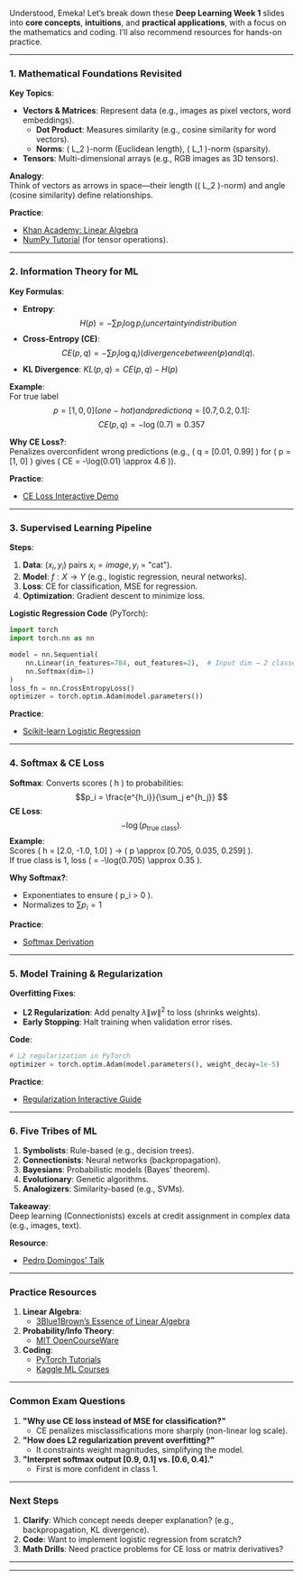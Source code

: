 Understood, Emeka! Let’s break down these **Deep Learning Week 1** slides into **core concepts**, **intuitions**, and **practical applications**, with a focus on the mathematics and coding. I’ll also recommend resources for hands-on practice.

---

### **1. Mathematical Foundations Revisited**  
**Key Topics**:  
- **Vectors & Matrices**: Represent data (e.g., images as pixel vectors, word embeddings).  
  - **Dot Product**: Measures similarity (e.g., cosine similarity for word vectors).  
  - **Norms**: \( L_2 \)-norm (Euclidean length), \( L_1 \)-norm (sparsity).  
- **Tensors**: Multi-dimensional arrays (e.g., RGB images as 3D tensors).  

**Analogy**:  
Think of vectors as arrows in space—their length (\( L_2 \)-norm) and angle (cosine similarity) define relationships.  

**Practice**:  
- [Khan Academy: Linear Algebra](https://www.khanacademy.org/math/linear-algebra)  
- [NumPy Tutorial](https://numpy.org/doc/stable/user/quickstart.html) (for tensor operations).  

---

### **2. Information Theory for ML**  
**Key Formulas**:  
- **Entropy**: 
$$ H(p) = -\sum p_i \log p_i  (uncertainty in distribution   $$
- **Cross-Entropy (CE)**: 
 $$CE(p, q) = -\sum p_i \log q_i ) (divergence between ( p ) and ( q ).  $$
- **KL Divergence**: 
 $KL(p, q) = CE(p, q) - H(p)$  

**Example**:  
For true label  $$p = [1, 0, 0] (one-hot) and prediction q = [0.7, 0.2, 0.1] :  $$
$$ CE(p, q) = -\log(0.7) \approx 0.357   $$

**Why CE Loss?**:  
Penalizes overconfident wrong predictions (e.g., \( q = [0.01, 0.99] \) for \( p = [1, 0] \) gives \( CE = -\log(0.01) \approx 4.6 \)).  

**Practice**:  
- [CE Loss Interactive Demo](https://towardsdatascience.com/understanding-binary-cross-entropy-log-loss-a-visual-explanation-a3ac6025181a)  

---

### **3. Supervised Learning Pipeline**  
**Steps**:  
1. **Data**: $(x_i, y_i)$ pairs  $x_i  = image,  y_i$ = "cat").  
2. **Model**: $f: X \to Y$ (e.g., logistic regression, neural networks).  
3. **Loss**: CE for classification, MSE for regression.  
4. **Optimization**: Gradient descent to minimize loss.  

**Logistic Regression Code** (PyTorch):  
```python
import torch
import torch.nn as nn

model = nn.Sequential(
    nn.Linear(in_features=784, out_features=2),  # Input dim → 2 classes
    nn.Softmax(dim=1)
)
loss_fn = nn.CrossEntropyLoss()
optimizer = torch.optim.Adam(model.parameters())
```

**Practice**:  
- [Scikit-learn Logistic Regression](https://scikit-learn.org/stable/modules/generated/sklearn.linear_model.LogisticRegression.html)  

---

### **4. Softmax & CE Loss**  
**Softmax**: Converts scores \( h \) to probabilities:  
 $$p_i = \frac{e^{h_i}}{\sum_j e^{h_j}} $$ 
**CE Loss**: $$ -\log(p_{\text{true class}}) .  $$
**Example**:  
Scores \( h = [2.0, -1.0, 1.0] \) → \( p \approx [0.705, 0.035, 0.259] \).  
If true class is 1, loss \( = -\log(0.705) \approx 0.35 \).  

**Why Softmax?**:  
- Exponentiates to ensure \( p_i > 0 \).  
- Normalizes to $\sum p_i = 1$ 

**Practice**:  
- [Softmax Derivation](https://deepai.org/machine-learning-glossary-and-terms/softmax-layer)  

---

### **5. Model Training & Regularization**  
**Overfitting Fixes**:  
- **L2 Regularization**: Add penalty $\lambda \|w\|^2$  to loss (shrinks weights).  
- **Early Stopping**: Halt training when validation error rises.  

**Code**:  
```python
# L2 regularization in PyTorch
optimizer = torch.optim.Adam(model.parameters(), weight_decay=1e-5)
```

**Practice**:  
- [Regularization Interactive Guide](https://www.cs.toronto.edu/~hinton/absps/JMLRdropout.pdf)  

---

### **6. Five Tribes of ML**  
1. **Symbolists**: Rule-based (e.g., decision trees).  
2. **Connectionists**: Neural networks (backpropagation).  
3. **Bayesians**: Probabilistic models (Bayes’ theorem).  
4. **Evolutionary**: Genetic algorithms.  
5. **Analogizers**: Similarity-based (e.g., SVMs).  

**Takeaway**:  
Deep learning (Connectionists) excels at credit assignment in complex data (e.g., images, text).  

**Resource**:  
- [Pedro Domingos’ Talk](https://www.youtube.com/watch?v=E8rOVwKQ5-8)  

---

### **Practice Resources**  
1. **Linear Algebra**:  
   - [3Blue1Brown’s Essence of Linear Algebra](https://www.youtube.com/playlist?list=PLZHQObOWTQDOj4O6XaX41WBBepR-kQ3yP)  
2. **Probability/Info Theory**:  
   - [MIT OpenCourseWare](https://ocw.mit.edu/courses/mathematics/18-05-introduction-to-probability-and-statistics-spring-2014/)  
3. **Coding**:  
   - [PyTorch Tutorials](https://pytorch.org/tutorials/)  
   - [Kaggle ML Courses](https://www.kaggle.com/learn/intro-to-deep-learning)  

---

### **Common Exam Questions**  
1. **"Why use CE loss instead of MSE for classification?"**  
   - CE penalizes misclassifications more sharply (non-linear log scale).  
2. **"How does L2 regularization prevent overfitting?"**  
   - It constraints weight magnitudes, simplifying the model.  
3. **"Interpret softmax output [0.9, 0.1] vs. [0.6, 0.4]."**  
   - First is more confident in class 1.  

---

### **Next Steps**  
1. **Clarify**: Which concept needs deeper explanation? (e.g., backpropagation, KL divergence).  
2. **Code**: Want to implement logistic regression from scratch?  
3. **Math Drills**: Need practice problems for CE loss or matrix derivatives?  

---
---

